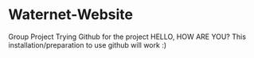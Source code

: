 # Waternet-Website
Group Project 
Trying Github for the project 
HELLO, HOW ARE YOU?
This installation/preparation to use github will work :)

